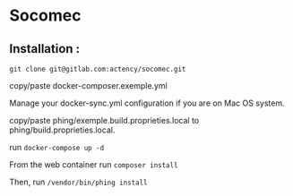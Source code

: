 # Socomec

## Installation :

``git clone git@gitlab.com:actency/socomec.git``

copy/paste docker-composer.exemple.yml

Manage your docker-sync.yml configuration if you are on Mac OS system.

copy/paste phing/exemple.build.proprieties.local to phing/build.proprieties.local.

run ``docker-compose up -d``

From the web container run ``composer install``

Then, run ``/vendor/bin/phing install``
